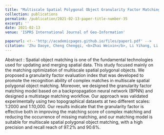 ```yaml
---
title: "Multiscale Spatial Polygonal Object Granularity Factor Matching Method Based on BPNN"
collection: publications
permalink: /publication/2021-02-13-paper-title-number-35
excerpt: ''
date: 2021-02-13
venue: 'ISPRS International Journal of Geo-Information'

paperurl: <!--'http://academicpages.github.io/files/paper1.pdf' -->
citation: 'Zhu Daoye, Cheng Chengqi, <b>Zhai Weixin</b>, Li Yihang, Li Shizhong, Chen Bo. Multiscale spatial polygonal object granularity factor matching method based on BPNN[J]. <i>ISPRS International Journal of Geo-Information</i>, 2021, 10(2): 75.'
---
```




<!--This paper is about the number 1. The number 2 is left for future work.-->
Abstract : Spatial object matching is one of the fundamental technologies used for updating and merging spatial data. This study focused mainly on the matching optimization of multiscale spatial polygonal objects. We proposed a granularity factor evaluation index that was developed to promote the recognition ability of complex matches in multiscale spatial polygonal object matching. Moreover, we designed the granularity factor matching model based on a backpropagation neural network (BPNN) and designed a multistage matching workflow. Our approach was validated experimentally using two topographical datasets at two different scales: 1:2000 and 1:10,000. Our results indicate that the granularity factor is effective both in improving the matching score of complex matching and reducing the occurrence of missing matching, and our matching model is suitable for multiscale spatial polygonal object matching, with a high precision and recall reach of 97.2% and 90.6%. 
<!--[Download paper here](http://academicpages.github.io/files/paper1.pdf)-->

<!--Recommended citation: Zhai W, Cheng C. Vagueness in spatial data: A grid-coding approach[C]. proceedings of the 2014 IEEE Geoscience and Remote Sensing Symposium, 2014. IEEE.-->
